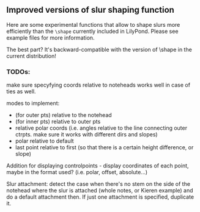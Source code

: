 Improved versions of slur shaping function
------------------------------------------

Here are some experimental functions that allow to shape slurs more efficiently
than the `\shape` currently included in LilyPond.  Please see example files for
more information.

The best part?  It's backward-compatible with the version of \shape in the current distribution!

### TODOs:

make sure specyfying coords relative to noteheads works well in case of ties as well.

modes to implement:
- (for outer pts) relative to the notehead
- (for inner pts) relative to outer pts
- relative polar coords (i.e. angles relative to the line connecting outer ctrpts. make sure it works with different dirs and slopes)
- polar relative to default
- last point relative to first (so that there is a certain height difference, or slope)

Addition for displaying controlpoints - display coordinates of each point, maybe in the format used? (i.e. polar, offset, absolute...)


Slur attachment:
detect the case when there's no stem on the side of the notehead where the slur is attached (whole notes, or Kieren example) and do a default attachment then.
If just one attachment is specified, duplicate it.
